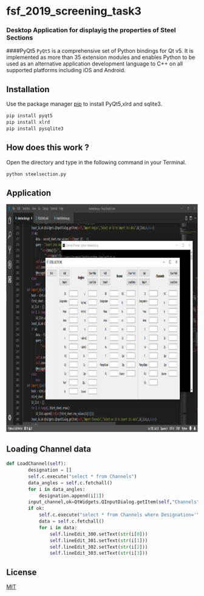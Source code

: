 # fsf_2019_screening_task3
### Desktop Application for displayig the properties of Steel Sections
####PyQt5
`PyQt5` is a comprehensive set of Python bindings for Qt v5. It is implemented as more than 35 extension modules and
enables Python to be used as an alternative application development language to C++ on all supported platforms 
including iOS and Android.

## Installation

Use the package manager [pip](https://pip.pypa.io/en/stable/) to install PyQt5,xlrd and sqlite3.

```bash
pip install pyqt5
pip install xlrd
pip install pysqlite3 
```

## How does this work ?
Open the directory and type in the following command in your Terminal.


```bash
python steelsection.py
```

## Application

<p align="center" markdown="1">
  <img src="img/application.png" width="1000" height="600" alt="Fyne Hello Dark Theme" />
</p>


## Loading Channel data 

```python
def LoadChannel(self):
        designation = []
        self.c.execute("select * from Channels")
        data_angles = self.c.fetchall()
        for i in data_angles:
            designation.append(i[1])
        input_channel,ok=QtWidgets.QInputDialog.getItem(self,"Channels","Select from following Designations",designation,0,False)
        if ok:
            self.c.execute("select * from Channels where Designation='"+input_channel+"';")
            data = self.c.fetchall()
            for i in data:
                self.lineEdit_300.setText(str(i[0]))
                self.lineEdit_301.setText(str(i[1]))
                self.lineEdit_302.setText(str(i[2]))
                self.lineEdit_303.setText(str(i[3]))
```

## License
[MIT](https://choosealicense.com/licenses/mit/)